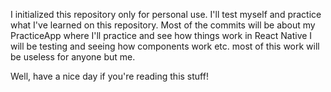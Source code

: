 I initialized this repository only for personal use.
I'll test myself and practice what I've learned on this repository.
Most of the commits will be about my PracticeApp where I'll practice and see how things work in React Native
I will be testing and seeing how components work etc. most of this work will be useless for anyone but me. 

Well, have a nice day if you're reading this stuff!